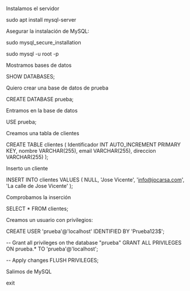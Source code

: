 Instalamos el servidor

sudo apt install mysql-server

Asegurar la instalación de MySQL:

sudo mysql_secure_installation

sudo mysql -u root -p

Mostramos bases de datos

SHOW DATABASES;

Quiero crear una base de datos de prueba

CREATE DATABASE prueba;

Entramos en la base de datos

USE prueba;

Creamos una tabla de clientes

CREATE TABLE clientes (
  Identificador INT AUTO_INCREMENT PRIMARY KEY,
  nombre VARCHAR(255),
  email VARCHAR(255),
  direccion VARCHAR(255)
);

Inserto un cliente

INSERT INTO clientes VALUES (
  NULL,
  'Jose Vicente',
  'info@jocarsa.com',
  'La calle de Jose Vicente'
);

Comprobamos la inserción

SELECT * FROM clientes;

Creamos un usuario con privilegios:

CREATE USER 'prueba'@'localhost' IDENTIFIED BY 'Prueba123$';

-- Grant all privileges on the database "prueba"
GRANT ALL PRIVILEGES ON prueba.* TO 'prueba'@'localhost';

-- Apply changes
FLUSH PRIVILEGES;

Salimos de MySQL

exit




